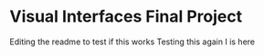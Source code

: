 # Visual Interfaces Final Project

Editing the readme to test if this works
Testing this again
I is here
